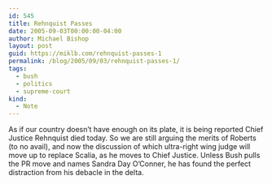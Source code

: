 ```yaml
---
id: 545
title: Rehnquist Passes
date: 2005-09-03T00:00:00-04:00
author: Michael Bishop
layout: post
guid: https://miklb.com/rehnquist-passes-1
permalink: /blog/2005/09/03/rehnquist-passes-1/
tags:
  - bush
  - politics
  - supreme-court
kind:
  - Note
---
```

<p>As if our country doesn’t have enough on its plate, it is being reported Chief Justice Rehnquist died today.  So we are still arguing the merits of Roberts (to no avail), and now the discussion of which ultra-right wing judge will move up to replace Scalia, as he moves to Chief Justice.  Unless Bush pulls the PR move and names Sandra Day O’Conner, he has found the perfect distraction from his debacle in the delta.</p>